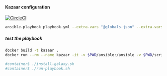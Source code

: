 #### Kazaar configuration

[![CircleCI](https://circleci.com/gh/earendil06/kazaar-configuration/tree/master.svg?style=svg)](https://circleci.com/gh/earendil06/kazaar-configuration/tree/master)


```bash
ansible-playbook playbook.yml --extra-vars "@globals.json" --extra-vars "@customs.json"
```

##### test the playbook
```bash
docker build -t kazaar .
docker run --rm --name kazaar -it -v $PWD/ansible:/ansible -v $PWD/scripts:/scripts kazaar

#container$ ./install-galaxy.sh
#container$ ./run-playbook.sh


```
